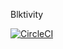 Blktivity


[![CircleCI](https://circleci.com/gh/NikonMcFly/blktivity.svg?style=svg)](https://circleci.com/gh/NikonMcFly/blktivity)
